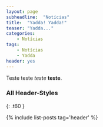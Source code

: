 ```yaml
---
layout: page
subheadline:  "Notícias"
title:  "Yadda! Yadda!"
teaser: "Yadda..."
categories:
    - Notícias
tags:
    - Notícias
    - Yadda
header: yes
---
```


Teste teste *teste* **teste**.


### All Header-Styles
{: .t60 }

{% include list-posts tag='header' %}
